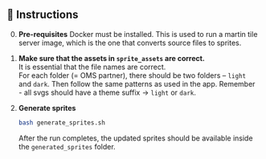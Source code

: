 ## 🧾 Instructions

0. **Pre-requisites**
   Docker must be installed. This is used to run a martin tile server image, which is the one that converts source files to sprites.

1. **Make sure that the assets in `sprite_assets` are correct.**  
   It is essential that the file names are correct.  
   For each folder (= OMS partner), there should be two folders – `light` and `dark`. Then follow the same patterns as used in the app.
   Remember - all svgs should have a theme suffix -> `light` or `dark`.

2. **Generate sprites**
   ```sh
   bash generate_sprites.sh
   ```
   After the run completes, the updated sprites should be available inside the `generated_sprites` folder.
